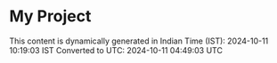# My Project

This content is dynamically generated in Indian Time (IST): 2024-10-11 10:19:03 IST
Converted to UTC: 2024-10-11 04:49:03 UTC
